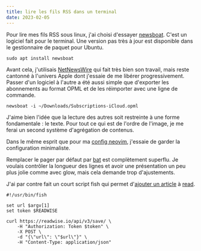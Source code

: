 ```yaml
---
title: lire les fils RSS dans un terminal
date: 2023-02-05
---
```


Pour lire mes fils RSS sous linux, j'ai choisi d'essayer [newsboat].
C'est un logiciel fait pour le terminal.
Une version pas très à jour est disponible dans le gestionnaire de paquet pour Ubuntu.

```fish
sudo apt install newsboat
```

Avant cela, j'utilisais [NetNewsWire] qui fait très bien son travail, mais reste cantonné à l'univers Apple dont j'essaie de me libérer progressivement.
Passer d'un logiciel à l'autre a été aussi simple que d'exporter les abonnements au format OPML et de les réimporter avec une ligne de commande.

```fish
newsboat -i ~/Downloads/Subscriptions-iCloud.opml
```

J'aime bien l'idée que la lecture des autres soit restreinte à une forme fondamentale : le texte.
Pour tout ce qui est de l'ordre de l'image, je me ferai un second système d'agrégation de contenus.

Dans le même esprit que pour ma [config neovim][config-nvim], j'essaie de garder la configuration minimaliste.

Remplacer le pager par défaut par [bat] est complètement superflu.
Je voulais contrôler la longueur des lignes et avoir une présentation un peu plus jolie comme avec glow, mais cela demande trop d'ajustements.

J'ai par contre fait un court script fish qui permet d'[ajouter un article][script:bookmark] à [read].

```fish
#!/usr/bin/fish

set url $argv[1]
set token $READWISE

curl https://readwise.io/api/v3/save/ \
    -H "Authorization: Token $token" \
    -X POST \
    -d "{\"url\": \"$url\"}" \
    -H "Content-Type: application/json"
```


[NetNewsWire]: https://netnewswire.com/
[bat]: https://github.com/sharkdp/bat
[newsboat]: https://newsboat.org/
[config-nvim]: /yo/20230121180214/
[config]: https://github.com/taniki/dotfiles/tree/main/newsboat/.config/newsboat
[read]: https://read.readwise.io/
[script:bookmark]: https://github.com/taniki/dotfiles/blob/main/newsboat/.config/newsboat/bookmark.fish

